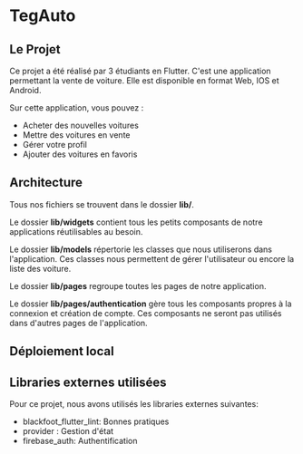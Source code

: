 # TegAuto

## Le Projet

Ce projet a été réalisé par 3 étudiants en Flutter.
C'est une application permettant la vente de voiture.
Elle est disponible en format Web, IOS et Android.

Sur cette application, vous pouvez :
- Acheter des nouvelles voitures
- Mettre des voitures en vente
- Gérer votre profil
- Ajouter des voitures en favoris

## Architecture

Tous nos fichiers se trouvent dans le dossier **lib/**.

Le dossier **lib/widgets** contient tous les petits composants de notre applications réutilisables au besoin.

Le dossier **lib/models** répertorie les classes que nous utiliserons dans l'application. Ces classes nous permettent de gérer l'utilisateur ou encore la liste des voiture.

Le dossier **lib/pages** regroupe toutes les pages de notre application.

Le dossier **lib/pages/authentication** gère tous les composants propres à la connexion et création de compte. Ces composants ne seront pas utilisés dans d'autres pages de l'application.

## Déploiement local

## Libraries externes utilisées

Pour ce projet, nous avons utilisés les libraries externes suivantes:
- blackfoot_flutter_lint: Bonnes pratiques
- provider : Gestion d'état
- firebase_auth: Authentification
